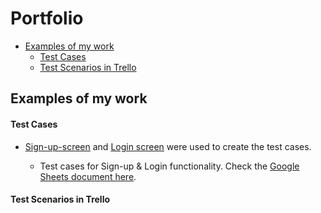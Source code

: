 # Portfolio
* [Examples of my work](#examples-of-my-work)
   * [Test Cases](#test-cases)
   * [Test Scenarios in Trello](#test-scenarios-in-Trello)

## Examples of my work
#### Test Cases
* [Sign-up-screen](https://drive.google.com/file/d/1qRRz4h_oxZuYdBiUHjv7Jzmx7wE0sse6/view?usp=sharing) and [Login screen](https://drive.google.com/file/d/1VAhxexcDbfXs__445pVSh3WbJ4ZWi8po/view?usp=sharing) were used to create the test cases.
  
  * Test cases for Sign-up & Login functionality. Check the [Google Sheets document here](https://docs.google.com/spreadsheets/d/1qCwyBCwRaBb77ojYBWyuQAMno-zkLUOU/edit?usp=sharing&ouid=115256224116898714027&rtpof=true&sd=true).

#### Test Scenarios in Trello 


